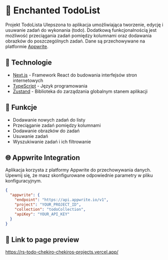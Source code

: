 # 📝 Enchanted TodoList

Projekt TodoLista Ulepszona to aplikacja umożliwiająca tworzenie, edycję i usuwanie zadań do wykonania (todo). Dodatkową funkcjonalnością jest możliwość przeciągania zadań pomiędzy kolumnami oraz dodawania obrazków do poszczególnych zadań. Dane są przechowywane na platformie [Appwrite](https://appwrite.io/).

## 🚀 Technologie

- [Next.js](https://nextjs.org/) - Framework React do budowania interfejsów stron internetowych
- [TypeScript](https://www.typescriptlang.org/) - Język programowania
- [Zustand](https://zustand.surge.sh/) - Biblioteka do zarządzania globalnym stanem aplikacji

## 🎯 Funkcje

- Dodawanie nowych zadań do listy
- Przeciąganie zadań pomiędzy kolumnami
- Dodawanie obrazków do zadań
- Usuwanie zadań
- Wyszukiwanie zadań i ich filtrowanie

## 🌐 Appwrite Integration

Aplikacja korzysta z platformy Appwrite do przechowywania danych. Upewnij się, że masz skonfigurowane odpowiednie parametry w pliku konfiguracyjnym.

```json
{
  "appwrite": {
    "endpoint": "https://api.appwrite.io/v1",
    "project": "YOUR_PROJECT_ID",
    "collection": "todoCollection",
    "apiKey": "YOUR_API_KEY"
  }
}
```

## 🔗 Link to page preview

https://rs-todo-chekiro-chekiros-projects.vercel.app/
